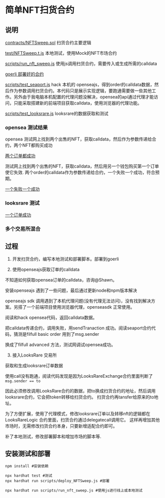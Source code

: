 # 简单NFT扫货合约

## 说明
[contracts/NFTSweep.sol](./contracts/NFTSweep.sol) 扫货合约主要逻辑

[test/NFTSweep.t.js](./test/NFTSweep.t.js) 本地测试，使用Mock的NFT市场合约

[scripts/run_nft_sweep.js](./scripts/run_nft_sweep.js) 使用js调用扫货合约，需要传入或生成所需的calldata

[goerli 部署好的合约](https://goerli.etherscan.io/address/0xff633585E090F84F5a2C19CF73DAE2eD2f66dd49)

[scripts/test_seaport.js](./scripts/test_seaport.js) hack 本机的 openseajs，得到order的calldata数据，然后作为参数调用扫货合约。本代码只是展示实现逻辑，要跑通需要做一些其他工作。另外由于我电脑本机配置的代理问题没解决，opensea的api通过代理才能访问，只能采取搭建新的前端项目获取calldata，使用浏览器的代理功能。

[scripts/test_looksrare.js](./scripts/test_looksrare.js) looksrare的数据获取和测试

### opensea 测试结果
opensea 测试网上找到两个出售的NFT，获取calldata，然后作为参数传递给合约，两个NFT都购买成功

[两个订单都成功](https://goerli.etherscan.io/tx/0x926b0e43e7e7c6d051752703523102571d5acaea381fe8d4c380b32a87569539)


测试网上找到两个出售的NFT，获取calldata，然后用另一个钱包购买第一个订单使它失效.  两个order的calldata作为参数传递给合约，一个失败一个成功，符合预期。

[一个失败一个成功](https://goerli.etherscan.io/tx/0x7d3fdfbc5ef6b3d4edcd1c4c2ff2dc758fcbb81ad18d9e9c355944d98b319baf)

### looksrare 测试
[一个订单成功](https://goerli.etherscan.io/tx/0xacee3ae65454bbbf08af6b1cdc0437a9ba0ca71aa1b3aa015b2c6ee55ab95212)

### 多个交易所混合

## 过程
1. 开发扫货合约，编写本地测试和部署脚本。部署到goerli

2. 使用openseajs获取订单的calldata

不知道如何获取opensea订单的calldata，咨询@Shawn。

安装openseajs 遇到了一些问题，最后通过更新node和npm版本解决

openseajs sdk 调用遇到了本机代理问题(没有代理无法访问)，没有找到解决方案。另搭了一个前端项目使用浏览器代理，openseasdk 正常使用。

阅读和hack opensea代码，返回calldata数据。

把calldata传递合约，调用失败，用sendTranaction 成功。阅读seaport合约代码，猜测是filfull basic order 用到了msg.sender

换成了filfull advanced 方法，测试网调试opensea成功。

3. 接入LooksRare 交易所

获取和生成looksrare订单数据

使用call没有跑通，阅读代码发现是因为LooksRareExchange合约里面判断了`msg.sender == to`

因此必须修改调用LooksRare合约的数据，把to换成扫货合约的地址，然后调用looksrare合约，它会把token转移给扫货合约。
扫货合约再tansfer给原来的to地址。

为了方便扩展，使用了代理模式，修改looksrare订单以及转移nft的逻辑都在LooksRareLogic 合约里面，扫货合约通过delegatecall调用它。
这样再增加其他市场时，无需修改扫货合约本身，只要新增适配合约即可。

补了本地测试，修改部署脚本和增加市场的脚本等.

## 安装测试和部署
```
npm install #安装依赖

npx hardhat test #测试
npx hardhat run scripts/deploy_NFTSweep.js #部署

npx hardhat run scripts/run_nft_sweep.js #使用js进行线上或本地测试
```
